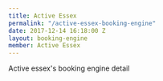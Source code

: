 ```yaml
---
title: Active Essex
permalink: "/active-essex-booking-engine"
date: 2017-12-14 16:18:00 Z
layout: booking-engine
member: Active Essex
---
```


Active essex's booking engine detail